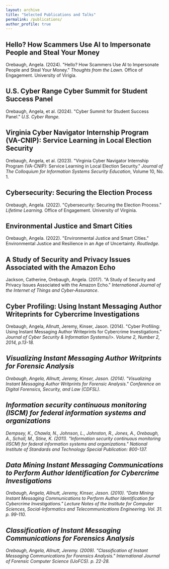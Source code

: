 ```yaml
---
layout: archive
title: "Selected Publications and Talks"
permalink: /publications/
author_profile: true
---
```


<h2>Hello? How Scammers Use AI to Impersonate People and Steal Your Money</h2>

Orebaugh, Angela. (2024). "Hello? How Scammers Use AI to Impersonate People and Steal Your Money." <i>Thoughts from the Lawn.</i> Office of Engagement. University of Virigia.
<a href="https://engagement.virginia.edu/learn/thoughts-from-the-lawn/20240409-Orebaugh"><i class="fas fa-fw fa-link zoom" aria-hidden="true"></i></a>

<h2>U.S. Cyber Range Cyber Summit for Student Success Panel</h2>

Orebaugh, Angela, et al. (2024). "Cyber Summit for Student Success Panel." <i>U.S. Cyber Range.</i>
<a href="https://www.youtube.com/watch?v=hqhAVB1gmgU"><i class="fas fa-fw fa-link zoom" aria-hidden="true"></i></a>

<h2>Virginia Cyber Navigator Internship Program (VA-CNIP): Service Learning in Local Election Security</h2>

Orebaugh, Angela, et al. (2023). "Virginia Cyber Navigator Internship Program (VA-CNIP): Service Learning in Local Election Security." <i>Journal of The Colloquium for Information Systems Security Education</i>, Volume 10, No. 1.
<a href="https://doi.org/10.53735/cisse.v10i1.175"><i class="fas fa-fw fa-link zoom" aria-hidden="true"></i></a>
<a href="/files/CISSE_v010_i01_p21.pdf"><i class="fas fa-fw fa-file-pdf zoom" aria-hidden="true"></i></a>

<h2>Cybersecurity: Securing the Election Process</h2>

Orebaugh, Angela. (2022). "Cybersecurity: Securing the Election Process." <i>Lifetime Learning.</i> Office of Engagement. University of Virginia.
<a href="https://www.youtube.com/watch?v=4nMbgPiT8Qc"><i class="fas fa-fw fa-link zoom" aria-hidden="true"></i></a>

<h2>Environmental Justice and Smart Cities</h2>

Orebaugh, Angela. (2022). "Environmental Justice and Smart Cities." Environmental Justice and Resilience in an Age of Uncertainty. <i>Routledge</i>.
<a href="https://doi.org/10.4324/9781003186076"><i class="fas fa-fw fa-link zoom" aria-hidden="true"></i></a>
<a href="/files/Environmental%20Justice%20and%20Smart%20Cities.pdf"><i class="fas fa-fw fa-file-pdf zoom" aria-hidden="true"></i></a>

<h2>A Study of Security and Privacy Issues Associated with the Amazon Echo</h2>

Jackson, Catherine, Orebaugh, Angela. (2017). "A Study of Security and Privacy Issues Associated with the Amazon Echo." <i>International Journal of the Internet of Things and Cyber‐Assurance</i>.
<a href="https://doi.org/10.1504/IJITCA.2018.10011257"><i class="fas fa-fw fa-link zoom" aria-hidden="true"></i></a>
<a href="/files/echo.pdf"><i class="fas fa-fw fa-file-pdf zoom" aria-hidden="true"></i></a>

<h2>Cyber Profiling: Using Instant Messaging Author Writeprints for Cybercrime Investigations</h2>

Orebaugh, Angela, Allnutt, Jeremy, Kinser, Jason. (2014). "Cyber Profiling: Using Instant Messaging Author Writeprints for Cybercrime Investigations." <i>Journal of Cyber Security & Information Systems/i>. Volume 2, Number 2, 2014, p.13-18.
<a href="/files/CSIAC_Journal_V2N2.pdf"><i class="fas fa-fw fa-file-pdf zoom" aria-hidden="true"></i></a>

<h2>Visualizing Instant Messaging Author Writprints for Forensic Analysis</h2>

Orebaugh, Angela, Allnutt, Jeremy, Kinser, Jason. (2014). "Visualizing Instant Messaging Author Writprints for Forensic Analysis." <i>Conference on Digital Forensics, Security, and Law (CDFSL)</i>.
<a href="https://core.ac.uk/download/pdf/217154822.pdf"><i class="fas fa-fw fa-link zoom" aria-hidden="true"></i></a>
<a href="/files/CDFSL.pdf"><i class="fas fa-fw fa-file-pdf zoom" aria-hidden="true"></i></a>

<h2>Information security continuous monitoring (ISCM) for federal information systems and organizations
</h2>

Dempsey, K., Chawla, N., Johnson, L., Johnston, R., Jones, A., Orebaugh, A., Scholl, M., Stine, K. (2011). "Information security continuous monitoring (ISCM) for federal information systems and organizations." <i>National Institute of Standards and Technology Special Publication: 800-137</i>.
<a href="https://doi.org/10.6028/NIST.SP.800-137"><i class="fas fa-fw fa-link zoom" aria-hidden="true"></i></a>
<a href="/files/nistspecialpublication800-137.pdf"><i class="fas fa-fw fa-file-pdf zoom" aria-hidden="true"></i></a>

<h2>Data Mining Instant Messaging Communications to Perform Author Identification for Cybercrime Investigations</h2>

Orebaugh, Angela, Allnutt, Jeremy, Kinser, Jason. (2010). "Data Mining Instant Messaging Communications to Perform Author Identification for Cybercrime Investigations." <i>Lecture Notes of the Institute for Computer Sciences, Social-Informatics and Telecommunications Engineering</i>. Vol. 31. p. 99-110.
<a href="http://dx.doi.org/10.1007/978-3-642-11534-9_10"><i class="fas fa-fw fa-link zoom" aria-hidden="true"></i></a>
<a href="/files/ICDF2C_2009.pdf"><i class="fas fa-fw fa-file-pdf zoom" aria-hidden="true"></i></a>

<h2>Classification of Instant Messaging Communications for Forensics Analysis</h2>

Orebaugh, Angela, Allnutt, Jeremy. (2009). "Classification of Instant Messaging Communications for Forensics Analysis." <i>International Journal of Forensic Computer Science (IJoFCS)</i>. p. 22-28.
<a href="http://dx.doi.org/10.5769/J200901002"><i class="fas fa-fw fa-link zoom" aria-hidden="true"></i></a>
<a href="/files/IJoFCS_2009_15-02-2010.pdf"><i class="fas fa-fw fa-file-pdf zoom" aria-hidden="true"></i></a>




<!--
{% if author.googlescholar %}
  You can also find my articles on <u><a href="{{author.googlescholar}}">my Google Scholar profile</a>.</u>
{% endif %}

{% include base_path %}

{% for post in site.publications reversed %}
  {% include archive-single.html %}
{% endfor %}
-->
